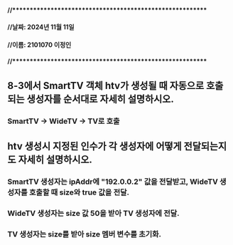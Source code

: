 #### //********************************************************
#### //날짜: 2024년 11월 11일
#### //이름: 2101070 이정인
#### //********************************************************


## 8-3에서 SmartTV 객체 htv가 생성될 때 자동으로 호출되는 생성자를 순서대로 자세히 설명하시오.
### SmartTV → WideTV → TV로 호출




## htv 생성시 지정된 인수가 각 생성자에 어떻게 전달되는지도 자세히 설명하시오.
### SmartTV 생성자는 ipAddr에 "192.0.0.2" 값을 전달받고, WideTV 생성자를 호출할 때 size와 true 값을 전달.
### WideTV 생성자는 size 값 50을 받아 TV 생성자에 전달.
### TV 생성자는 size를 받아 size 멤버 변수를 초기화.
